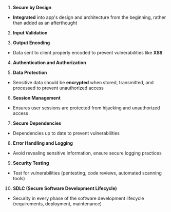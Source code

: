 1. **Secure by Design**
- **Integrated** into app's design and architecture from the beginning, rather than added as an afterthought

2. **Input Validation**

3. **Output Encoding**
- Data sent to client properly encoded to prevent vulnerabilities like **XSS**

4. **Authentication and Authorization**

5. **Data Protection**
- Sensitive data should be **encrypted** when stored, transmitted, and processed to prevent unauthorized access

6. **Session Management**
- Ensures user sessions are protected from hijacking and unauthorized access

7. **Secure Dependencies**
- Dependencies up to date to prevent vulnerabilities

8. **Error Handling and Logging**
- Avoid revealing sensitive information, ensure secure logging practices

9. **Security Testing**
- Test for vulnerabilities (pentesting, code reviews, automated scanning tools)

10. **SDLC (Secure Software Development Lifecycle)**
- Security in every phase of the software development lifecycle (requirements, deployment, maintenance)